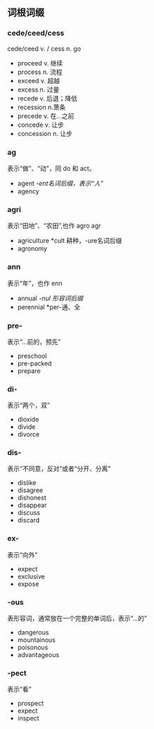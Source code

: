 ## 词根词缀

### cede/ceed/cess

cede/ceed v. / cess n. go

* proceed v. 继续
* process n. 流程
* exceed v. 超越
* excess n. 过量
* recede v. 后退；降低
* recession n.萧条
* precede v. 在…之前
* concede v. 让步
* concession n. 让步

### ag

表示“做”、“动”，同 do 和 act。

* agent *-ent名词后缀，表示“人”*
* agency

### agri

表示“田地”、“农田”,也作 agro agr

* agriculture *cult 耕种，-ure名词后缀
* agronomy 

### ann

表示“年”，也作 enn

* annual *-nul 形容词后缀*
* perennial *per-通、全

### pre-

表示“…前的，预先”

* preschool
* pre-packed
* prepare

### di-

表示“两个，双”

* dioxide
* divide
* divorce

### dis-

表示“不同意，反对”或者“分开、分离”

* dislike
* disagree
* dishonest
* disappear
* discuss
* discard

### ex-

表示“向外”

* expect
* exclusive
* expose

### -ous

表形容词，通常放在一个完整的单词后，表示“…的”

* dangerous
* mountainous
* poisonous
* advantageous

### -pect

表示“看”

* prospect
* expect
* inspect
